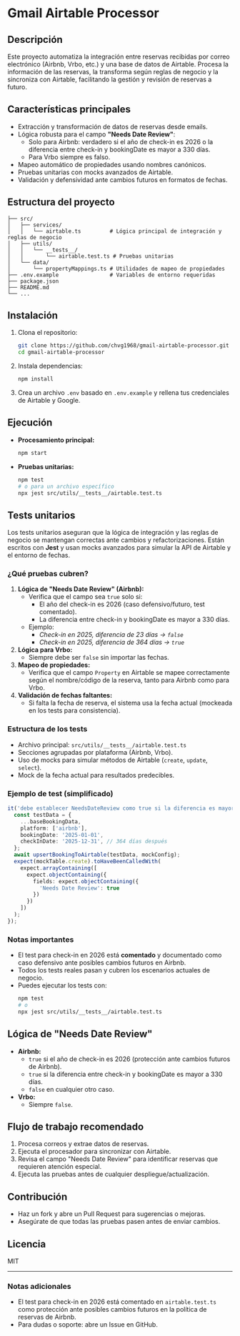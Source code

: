 # Gmail Airtable Processor

## Descripción

Este proyecto automatiza la integración entre reservas recibidas por correo electrónico (Airbnb, Vrbo, etc.) y una base de datos de Airtable. Procesa la información de las reservas, la transforma según reglas de negocio y la sincroniza con Airtable, facilitando la gestión y revisión de reservas a futuro.

## Características principales
- Extracción y transformación de datos de reservas desde emails.
- Lógica robusta para el campo **"Needs Date Review"**:
  - Solo para Airbnb: verdadero si el año de check-in es 2026 o la diferencia entre check-in y bookingDate es mayor a 330 días.
  - Para Vrbo siempre es falso.
- Mapeo automático de propiedades usando nombres canónicos.
- Pruebas unitarias con mocks avanzados de Airtable.
- Validación y defensividad ante cambios futuros en formatos de fechas.

## Estructura del proyecto

```
├── src/
│   ├── services/
│   │   └── airtable.ts         # Lógica principal de integración y reglas de negocio
│   ├── utils/
│   │   └── __tests__/
│   │       └── airtable.test.ts # Pruebas unitarias
│   └── data/
│       └── propertyMappings.ts # Utilidades de mapeo de propiedades
├── .env.example                # Variables de entorno requeridas
├── package.json
├── README.md
└── ...
```

## Instalación

1. Clona el repositorio:
   ```sh
   git clone https://github.com/chvg1968/gmail-airtable-processor.git
   cd gmail-airtable-processor
   ```
2. Instala dependencias:
   ```sh
   npm install
   ```
3. Crea un archivo `.env` basado en `.env.example` y rellena tus credenciales de Airtable y Google.

## Ejecución

- **Procesamiento principal:**
  ```sh
  npm start
  ```
- **Pruebas unitarias:**
  ```sh
  npm test
  # o para un archivo específico
  npx jest src/utils/__tests__/airtable.test.ts
  ```

## Tests unitarios

Los tests unitarios aseguran que la lógica de integración y las reglas de negocio se mantengan correctas ante cambios y refactorizaciones. Están escritos con **Jest** y usan mocks avanzados para simular la API de Airtable y el entorno de fechas.

### ¿Qué pruebas cubren?

1. **Lógica de "Needs Date Review" (Airbnb):**
   - Verifica que el campo sea `true` solo si:
     - El año del check-in es 2026 (caso defensivo/futuro, test comentado).
     - La diferencia entre check-in y bookingDate es mayor a 330 días.
   - Ejemplo:
     - _Check-in en 2025, diferencia de 23 días → `false`_
     - _Check-in en 2025, diferencia de 364 días → `true`_
2. **Lógica para Vrbo:**
   - Siempre debe ser `false` sin importar las fechas.
3. **Mapeo de propiedades:**
   - Verifica que el campo `Property` en Airtable se mapee correctamente según el nombre/código de la reserva, tanto para Airbnb como para Vrbo.
4. **Validación de fechas faltantes:**
   - Si falta la fecha de reserva, el sistema usa la fecha actual (mockeada en los tests para consistencia).

### Estructura de los tests

- Archivo principal: `src/utils/__tests__/airtable.test.ts`
- Secciones agrupadas por plataforma (Airbnb, Vrbo).
- Uso de mocks para simular métodos de Airtable (`create`, `update`, `select`).
- Mock de la fecha actual para resultados predecibles.

### Ejemplo de test (simplificado)

```typescript
it('debe establecer NeedsDateReview como true si la diferencia es mayor a 330 días', async () => {
  const testData = {
    ...baseBookingData,
    platform: ['airbnb'],
    bookingDate: '2025-01-01',
    checkInDate: '2025-12-31', // 364 días después
  };
  await upsertBookingToAirtable(testData, mockConfig);
  expect(mockTable.create).toHaveBeenCalledWith(
    expect.arrayContaining([
      expect.objectContaining({
        fields: expect.objectContaining({
          'Needs Date Review': true
        })
      })
    ])
  );
});
```

### Notas importantes
- El test para check-in en 2026 está **comentado** y documentado como caso defensivo ante posibles cambios futuros en Airbnb.
- Todos los tests reales pasan y cubren los escenarios actuales de negocio.
- Puedes ejecutar los tests con:
  ```sh
  npm test
  # o
  npx jest src/utils/__tests__/airtable.test.ts
  ```

## Lógica de "Needs Date Review"
- **Airbnb:**
  - `true` si el año de check-in es 2026 (protección ante cambios futuros de Airbnb).
  - `true` si la diferencia entre check-in y bookingDate es mayor a 330 días.
  - `false` en cualquier otro caso.
- **Vrbo:**
  - Siempre `false`.

## Flujo de trabajo recomendado
1. Procesa correos y extrae datos de reservas.
2. Ejecuta el procesador para sincronizar con Airtable.
3. Revisa el campo "Needs Date Review" para identificar reservas que requieren atención especial.
4. Ejecuta las pruebas antes de cualquier despliegue/actualización.

## Contribución
- Haz un fork y abre un Pull Request para sugerencias o mejoras.
- Asegúrate de que todas las pruebas pasen antes de enviar cambios.

## Licencia
MIT

---

### Notas adicionales
- El test para check-in en 2026 está comentado en `airtable.test.ts` como protección ante posibles cambios futuros en la política de reservas de Airbnb.
- Para dudas o soporte: abre un Issue en GitHub.
